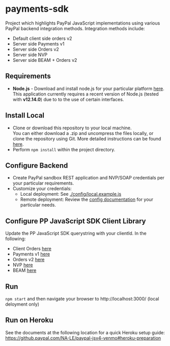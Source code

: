 # payments-sdk

Project which highlights PayPal JavaScript implementations using various PayPal backend integration methods.  Integration methods include:

* Default client side orders v2
* Server side Payments v1
* Server side Orders v2
* Server side NVP
* Server side BEAM + Orders v2


## Requirements ##
* **Node.js** - Download and install node.js for your particular platform [here](https://nodejs.org/en/).  This application currently requires a recent version of Node.js (tested with **v12.14.0**) due to to the use of certain interfaces.

## Install Local ##
* Clone or download this repository to your local machine.  
You can either download a .zip and uncompress the files locally, or clone the repository using Git.  More detailed instructions can be found [here](https://github.paypal.com/NA-LE/paypal-jsv4-postman/blob/master/GitSetup.md).
* Perform ```npm install``` within the project directory.

## Configure Backend ##
* Create PayPal sandbox REST application and NVP/SOAP credentials per your particular requirements.
* Customize your credentials:
    * Local deployment:  See [./config/local.example.js](./config/local.example.json)
    * Remote deployment:  Review the [config documentation](./config/Readme.md) for your particular needs.

## Configure PP JavaScript SDK Client Library ##
Update the PP JavaScript SDK querystring with your clientId.  In the following:
   * Client Orders [here](./public/index.html#L15)
   * Payments v1 [here](./public/index_v1.html#L15)
   * Orders v2 [here](./public/index_v2.html#L15)
   * NVP [here](./public/index_nvp.html#L15)
   * BEAM [here](./public/index_ba.html#L15)

## Run ##
```npm start``` and then navigate your browser to http://localhost:3000/ (local deloyment only)

## Run on Heroku ##
See the documents at the following location for a quick Heroku setup guide:  https://github.paypal.com/NA-LE/paypal-jsv4-venmo#heroku-preparation
